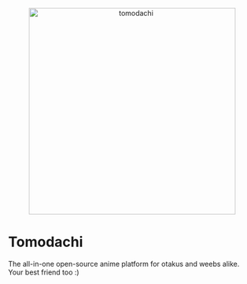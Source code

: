<p align="center">
  <a><img width="420px" src="https://raw.githubusercontent.com/justanotherbyte/tomodachi/main/.github/cover.png" alt='tomodachi'></a>
</p>

# Tomodachi

The all-in-one open-source anime platform for otakus and weebs alike. Your best friend too :)
